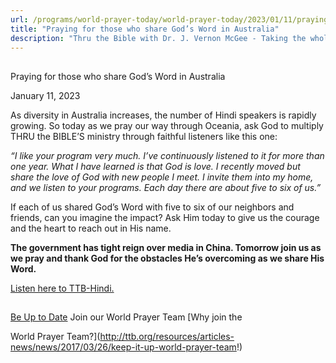 ```yaml
---
url: /programs/world-prayer-today/world-prayer-today/2023/01/11/praying-for-those-who-share-god-s-word-in-australia
title: "Praying for those who share God’s Word in Australia"
description: "Thru the Bible with Dr. J. Vernon McGee - Taking the whole Word to the whole world"
---
```







## 
 Praying for those who share God’s Word in Australia


January 11, 2023




As diversity in Australia increases, the number of Hindi speakers is rapidly growing. So today as we pray our way through Oceania, ask God to multiply THRU the BIBLE’S ministry through faithful listeners like this one:

*“I like your program very much. I’ve continuously listened to it for more than one year. What I have learned is that God is love. I recently moved but share the love of God with new people I meet. I invite them into my home, and we listen to your programs. Each day there are about five to six of us.”*

If each of us shared God’s Word with five to six of our neighbors and friends, can you imagine the impact? Ask Him today to give us the courage and the heart to reach out in His name.

**The government has tight reign over media in China. Tomorrow join us as we pray and thank God for the obstacles He’s overcoming as we share His Word.**

[Listen here to TTB-Hindi.](https://ttb.twr.org/home/day,0412/language,HIN)







## 




[Be Up to Date](http://feeds.feedburner.com/WorldPrayerToday "World Prayer Today RSS Feed")
Join our World Prayer Team
[Why join the  

World Prayer Team?](http://ttb.org/resources/articles-news/news/2017/03/26/keep-it-up-world-prayer-team!)




